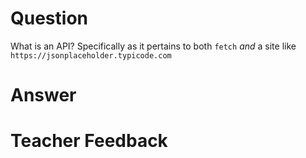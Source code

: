 # Question
What is an API? Specifically as it pertains to both `fetch` *and* a site like `https://jsonplaceholder.typicode.com`

# Answer


# Teacher Feedback